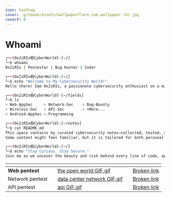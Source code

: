 ```yaml
---
icon: hashtag
cover: .gitbook/assets/wallpaperflare.com_wallpaper (4).jpg
coverY: 0
---
```


# Whoami

```bash
┌──(0x2iRIx㉿CyberWorld)-[~/]
└─$ whoami
0x2iRIx | Pentester | Bug Hunter | Coder

┌──(0x2iRIx㉿CyberWorld)-[~/]
└─$ echo "Welcome to My Cybersecurity World!"
Hello there! Iam 0x2iRIx, a passionate cybersecurity enthusiast on a mission to explore, learn, and share knowledge across the digital security landscape.

┌──(0x2iRIx㉿CyberWorld)-[~/fields]
└─$ ls
> Web-AppSec     > Network-Sec    > Bug-Bounty
> Wireless-Sec   > API-Sec        > +More...
> Android-AppSec > Programming        

┌──(0x2iRIx㉿CyberWorld)-[~/notes]
└─$ cat README.md
This space contains my curated cybersecurity notes—collected, tested, and constantly updated from real-world experience, labs, and writeups.
Some content might feel familiar, but it is tailored for both personal reference and to support others on their infosec journey.

┌──(0x2iRIx㉿CyberWorld)-[~/]
└─$ echo "Stay Curious. Stay Secure."
Join me as we uncover the beauty and risk behind every line of code, app, and network. ⚡

```

<table data-view="cards"><thead><tr><th></th><th></th><th data-hidden data-card-cover data-type="files"></th><th data-hidden></th><th data-hidden data-card-target data-type="content-ref"></th></tr></thead><tbody><tr><td><strong>Web pentest</strong></td><td></td><td><a href=".gitbook/assets/the open world GIF.gif">the open world GIF.gif</a></td><td></td><td><a href="broken-reference">Broken link</a></td></tr><tr><td>Network pentest</td><td></td><td><a href=".gitbook/assets/data center network GIF.gif">data center network GIF.gif</a></td><td></td><td><a href="broken-reference">Broken link</a></td></tr><tr><td>API pentest</td><td></td><td><a href=".gitbook/assets/api GIF.gif">api GIF.gif</a></td><td></td><td><a href="broken-reference">Broken link</a></td></tr></tbody></table>
